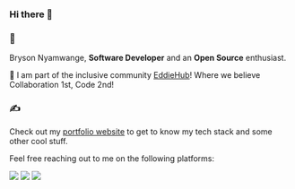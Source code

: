 ### Hi there 👋 

### 📖 

Bryson Nyamwange, **Software Developer** and an **Open Source** enthusiast.

🔭 I am part of the inclusive community <a href="http://eddiehub.org">EddieHub</a>!</b> Where we believe Collaboration 1st, Code 2nd!

### ✍️ 

<p>Check out my <a href="https://bryson-portfolio.netlify.app/">portfolio website</a> to get to know my tech stack and some other cool stuff.</p>
<p>Feel free reaching out to me on the following platforms:</p>

  <p align="left">
  <a href="https://www.linkedin.com/in/bryson-nyamwange-a2b21014a/"><img src="https://img.shields.io/badge/LinkedIn-0077B5?style=for-the-badge&logo=linkedin&logoColor=white"></a>
  <a href="https://twitter.com/brysonwaisi"><img src="https://img.shields.io/badge/Twitter-1DA1F2?style=for-the-badge&logo=twitter&logoColor=white"></a>
  <a href="mailto:brysonnyamwange@gmail.com"><img src="https://img.shields.io/badge/mail-EA4335?style=for-the-badge&logo=gmail&logoColor=white"></a>
</p>
